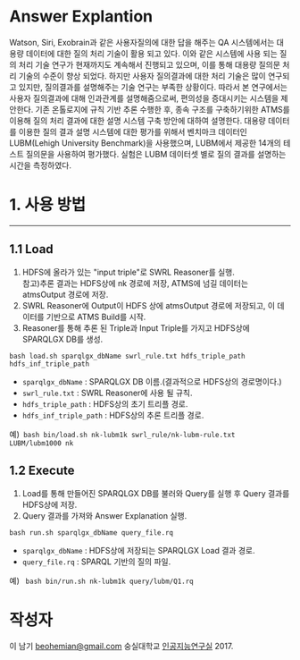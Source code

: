 Answer Explantion
=======
Watson, Siri, Exobrain과 같은 사용자질의에 대한 답을 해주는 QA 시스템에서는 대용량 데이터에 대한 질의 처리 기술이 활용 되고 있다.
이와 같은 시스템에 사용 되는 질의 처리 기술 연구가 현재까지도 계속해서 진행되고 있으며, 이를 통해 대용량 질의문 처리 기술의 수준이 향상 되었다.
하지만 사용자 질의결과에 대한 처리 기술은 많이 연구되고 있지만, 질의결과를 설명해주는 기술 연구는 부족한 상황이다.
따라서 본 연구에서는 사용자 질의결과에 대해 인과관계를 설명해줌으로써, 편의성을 증대시키는 시스템을 제안한다.
기존 온톨로지에 규칙 기반 추론 수행한 후, 종속 구조를 구축하기위한 ATMS를 이용해 질의 처리 결과에 대한 설명 시스템 구축 방안에 대하여 설명한다.
대용량 데이터를 이용한 질의 결과 설명 시스템에 대한 평가를 위해서 벤치마크 데이터인 LUBM(Lehigh University Benchmark)을 사용했으며,
LUBM에서 제공한 14개의 테스트 질의문을 사용하여 평가했다. 실험은 LUBM 데이터셋 별로 질의 결과를 설명하는 시간을 측정하였다.

# 1. 사용 방법
-----------------
## 1.1 Load
1. HDFS에 올라가 있는 "input triple"로 SWRL Reasoner를 실행.<br>참고)추론 결과는 HDFS상에 nk 경로에 저장, ATMS에 넘길 데이터는 atmsOutput 경로에 저장.
2. SWRL Reasoner에 Output이 HDFS 상에 atmsOutput 경로에 저장되고, 이 데이터를 기반으로 ATMS Build를 시작.
3. Reasoner를 통해 추론 된 Triple과 Input Triple를 가지고 HDFS상에 SPARQLGX DB를 생성.

<pre><code>bash load.sh sparqlgx_dbName swrl_rule.txt hdfs_triple_path hdfs_inf_triple_path</code></pre>
- <code>sparqlgx_dbName</code> : SPARQLGX DB 이름.(결과적으로 HDFS상의 경로명이다.)
- <code>swrl_rule.txt</code> : SWRL Reasoner에 사용 될 규칙.
- <code>hdfs_triple_path</code> : HDFS상의 초기 트리플 경로.
- <code>hdfs_inf_triple_path</code> : HDFS상의 추론 트리플 경로.

예)<code> bash bin/load.sh nk-lubm1k swrl_rule/nk-lubm-rule.txt LUBM/lubm1000 nk </code>

## 1.2 Execute
1. Load를 통해 만들어진 SPARQLGX DB를 불러와 Query를 실행 후 Query 결과를 HDFS상에 저장.
2. Query 결과를 가져와 Answer Explanation 실행.

<pre><code>bash run.sh sparqlgx_dbName query_file.rq </code></pre>
- <code>sparqlgx_dbName</code> : HDFS상에 저장되는 SPARQLGX Load 결과 경로.
- <code>query_file.rq</code> : SPARQL 기반의 질의 파일.

예) <code> bash bin/run.sh nk-lubm1k query/lubm/Q1.rq </code>

# 작성자
이 남기
<beohemian@gmail.com>
숭실대학교 [인공지능연구실](http://ailab.ssu.ac.kr/rb/) 2017.
